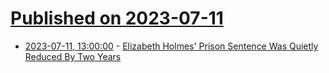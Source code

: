 # [Published on 2023-07-11](index.md)

* [2023-07-11, 13:00:00](https://yro.slashdot.org/story/23/07/11/0025205/elizabeth-holmes-prison-sentence-was-quietly-reduced-by-two-years?utm_source=rss1.0mainlinkanon&utm_medium=feed) - [Elizabeth Holmes' Prison Sentence Was Quietly Reduced By Two Years](https://yro.slashdot.org/story/23/07/11/0025205/elizabeth-holmes-prison-sentence-was-quietly-reduced-by-two-years?utm_source=rss1.0mainlinkanon&utm_medium=feed)
